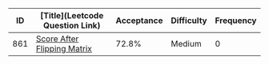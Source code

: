 |ID|[Title](Leetcode Question Link)|Acceptance|Difficulty|Frequency|
|----|-----|----|---|---|
|861|[Score After Flipping Matrix]( https://leetcode.com/problems/score-after-flipping-matrix)|72.8%|Medium|0|
